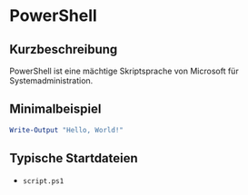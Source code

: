 # PowerShell

## Kurzbeschreibung
PowerShell ist eine mächtige Skriptsprache von Microsoft für Systemadministration.

## Minimalbeispiel
```powershell
Write-Output "Hello, World!"
```

## Typische Startdateien
- `script.ps1`